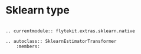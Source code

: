# Sklearn type

```{eval-rst}

.. currentmodule:: flytekit.extras.sklearn.native

.. autoclass:: SklearnEstimatorTransformer
    :members:

```